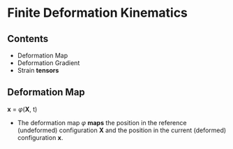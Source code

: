 # Finite Deformation Kinematics
## Contents
- Deformation Map
- Deformation Gradient
- Strain **tensors**
## Deformation Map
**x** = $\varphi$(**X**, t)
- The deformation map $\varphi$ **maps** the position in the reference (undeformed) configuration **X** and the position in the current (deformed) configuration **x**.

